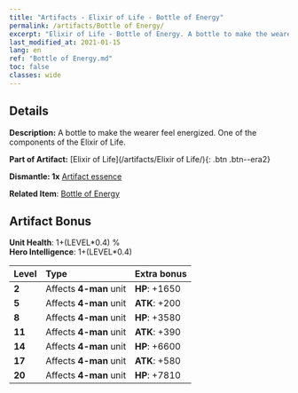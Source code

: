 ```yaml
---
title: "Artifacts - Elixir of Life - Bottle of Energy"
permalink: /artifacts/Bottle of Energy/
excerpt: "Elixir of Life - Bottle of Energy. A bottle to make the wearer feel energized. One of the components of the Elixir of Life."
last_modified_at: 2021-01-15
lang: en
ref: "Bottle of Energy.md"
toc: false
classes: wide
---
```




## Details

 **Description:** A bottle to make the wearer feel energized. One of the components of the Elixir of Life.

 **Part of Artifact:** [Elixir of Life](/artifacts/Elixir of Life/){: .btn .btn--era2}

 **Dismantle: 1x** [ Artifact essence](/Items/con_277/)

 **Related Item**: [ Bottle of Energy](/Items/art_14/)

## Artifact Bonus

  **Unit Health**: 1+(LEVEL\*0.4) %<br/>**Hero Intelligence**: 1+(LEVEL\*0.4)

  |  Level  | Type |    Extra bonus  | 
  |:--------|:-----|:----------------| 
  | **2** | Affects **4-man** unit | **HP**: +1650 | 
  | **5** | Affects **4-man** unit | **ATK**: +200 | 
  | **8** | Affects **4-man** unit | **HP**: +3580 | 
  | **11** | Affects **4-man** unit | **ATK**: +390 | 
  | **14** | Affects **4-man** unit | **HP**: +6600 | 
  | **17** | Affects **4-man** unit | **ATK**: +580 | 
  | **20** | Affects **4-man** unit | **HP**: +7810 | 
